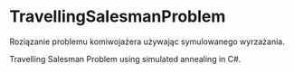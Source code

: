 # TravellingSalesmanProblem

Roziązanie problemu komiwojażera używając symulowanego wyrzażania.

Travelling Salesman Problem using simulated annealing in C#.
